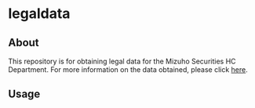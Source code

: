 # legaldata

## About
This repository is for obtaining legal data for the Mizuho Securities HC Department.
For more information on the data obtained, please click [here](./data_list.md).

## Usage
